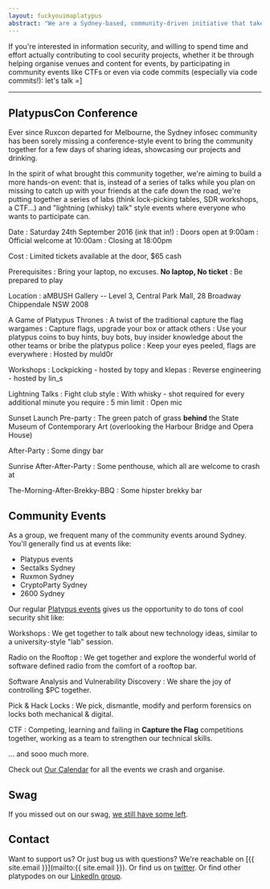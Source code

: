 ```yaml
---
layout: fuckyouimaplatypus
abstract: "We are a Sydney-based, community-driven initiative that takes a hands-on approach in doing cool security stuff: we're less about debating the merits of the latest iteration of the PCI-PTS or whether a particular vulnerability should have a CVSS score of 6.75 or 6.77, and more about bringing together like-minded people to share ideas, work on cool information security projects and participate in community events together. Think of it as a casual infosec fight club of sorts: the only real rule is that you have to play."
---
```


If you're interested in information security, and willing to spend time and effort actually contributing to cool security projects, whether it be through helping organise venues and content for events, by participating in community events like CTFs or even via code commits (especially via code commits!): let's talk =]

***

## PlatypusCon Conference

Ever since Ruxcon departed for Melbourne, the Sydney infosec community has been sorely missing a conference-style event to bring the community together for a few days of sharing ideas, showcasing our projects and drinking.

In the spirit of what brought this community together, we're aiming to build a more hands-on event: that is, instead of a series of talks while you plan on missing to catch up with your friends at the cafe down the road, we're putting together a series of labs (think lock-picking tables, SDR workshops, a CTF...) and "lightning (whisky) talk" style events where everyone who wants to participate can.

Date
: Saturday 24th September 2016 (ink that in!)
: Doors open at 9:00am
: Official welcome at 10:00am
: Closing at 18:00pm

Cost
: Limited tickets available at the door, $65 cash

Prerequisites
: Bring your laptop, no excuses. **No laptop, No ticket**
: Be prepared to play

Location
: aMBUSH Gallery -- Level 3, Central Park Mall, 28 Broadway Chippendale NSW 2008

A Game of Platypus Thrones
: A twist of the traditional capture the flag wargames
: Capture flags, upgrade your box or attack others
: Use your platypus coins to buy hints, buy bots, buy insider knowledge about the other teams or bribe the platypus police
: Keep your eyes peeled, flags are everywhere
: Hosted by muld0r

Workshops
: Lockpicking - hosted by topy and klepas
: Reverse engineering - hosted by lin_s

Lightning Talks
: Fight club style
: With whisky - shot required for every additional minute you require
: 5 min limit
: Open mic

Sunset Launch Pre-party
: The green patch of grass **behind** the State Museum of Contemporary Art (overlooking the Harbour Bridge and Opera House)

After-Party
: Some dingy bar

Sunrise After-After-Party
: Some penthouse, which all are welcome to crash at

The-Morning-After-Brekky-BBQ
: Some hipster brekky bar

## Community Events

As a group, we frequent many of the community events around Sydney. You'll generally find us at events like:

- Platypus events
- Sectalks Sydney
- Ruxmon Sydney
- CryptoParty Sydney
- 2600 Sydney

Our regular [Platypus events](http://www.meetup.com/en-AU/OWASP-Sydney-Web-Application-Security-Group/) gives us the opportunity to do tons of cool security shit like:

Workshops
: We get together to talk about new technology ideas, similar to a university-style "lab" session.

Radio on the Rooftop
: We get together and explore the wonderful world of software defined radio from the comfort of a rooftop bar.

Software Analysis and Vulnerability Discovery
: We share the joy of controlling $PC together.

Pick & Hack Locks
: We pick, dismantle, modify and perform forensics on locks both mechanical & digital.

CTF
: Competing, learning and failing in **Capture the Flag** competitions together, working as a team to strengthen our technical skills.

... and sooo much more.

Check out [Our Calendar](https://calendar.google.com/calendar/embed?height=600&wkst=1&bgcolor=%23FFFFFF&src=calendar%40letsjusthackshit.org&color=%231B887A&src=letsjusthackshit.org_faab9rp3dv6p5q60fqm80r5gu8%40group.calendar.google.com&color=%236B3304&src=ctftime%40gmail.com&color=%23B1365F&src=dgchlqmn2t1tet4f5ruen9aluc5kol6m%40import.calendar.google.com&color=%236B3304&src=re1qasj6g59ll5sni9he7rm52uf4744t%40import.calendar.google.com&color=%23AB8B00&ctz=Australia%2FSydney) for all the events we crash and organise.

## Swag

If you missed out on our swag, 
[we still have some left](https://www.stickermule.com/user/1070711202/stickers).

## Contact

Want to support us? Or just bug us with questions? We're reachable on [{{ site.email }}](mailto:{{ site.email }}).
Or find us on [twitter](https://twitter.com/platypuspartay).
Or find other platypodes on our [LinkedIn group](https://www.linkedin.com/groups/7051231/).
